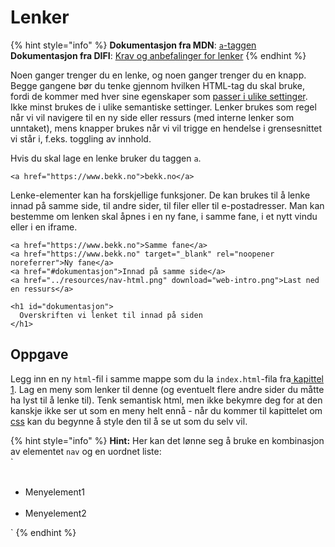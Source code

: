 # Lenker

{% hint style="info" %}
**Dokumentasjon fra MDN**: [`a`-taggen](https://developer.mozilla.org/en-US/docs/Web/HTML/Element/a)  
**Dokumentasjon fra DIFI**: [Krav og anbefalinger for lenker](https://uu.difi.no/krav-og-regelverk/losningsforslag-web/lenker)
{% endhint %}

Noen ganger trenger du en lenke, og noen ganger trenger du en knapp. Begge gangene bør du tenke gjennom hvilken HTML-tag du skal bruke, fordi de kommer med hver sine egenskaper som [passer i ulike settinger](https://marcysutton.com/links-vs-buttons-in-modern-web-applications/). Ikke minst brukes de i ulike semantiske settinger. Lenker brukes som regel når vi vil navigere til en ny side eller ressurs \(med interne lenker som unntaket\), mens knapper brukes når vi vil trigge en hendelse i grensesnittet vi står i, f.eks. toggling av innhold.

Hvis du skal lage en lenke bruker du taggen `a`.

```markup
<a href="https://www.bekk.no">bekk.no</a>
```

Lenke-elementer kan ha forskjellige funksjoner. De kan brukes til å lenke innad på samme side, til andre sider, til filer eller til e-postadresser. Man kan bestemme om lenken skal åpnes i en ny fane, i samme fane, i et nytt vindu eller i en iframe.

```markup
<a href="https://www.bekk.no">Samme fane</a>
<a href="https://www.bekk.no" target="_blank" rel="noopener noreferrer">Ny fane</a>
<a href="#dokumentasjon">Innad på samme side</a>
<a href="../resources/nav-html.png" download="web-intro.png">Last ned en ressurs</a>

<h1 id="dokumentasjon">
  Overskriften vi lenket til innad på siden
</h1>
```

## Oppgave

Legg inn en ny `html`-fil i samme mappe som du la `index.html`-fila fra[ kapittel 1](../cover/01-hello.md). Lag en meny som lenker til denne \(og eventuelt flere andre sider du måtte ha lyst til å lenke til\). Tenk semantisk html, men ikke bekymre deg for at den kanskje ikke ser ut som en meny helt ennå - når du kommer til kapittelet om [css](https://bekk.gitbook.io/web-intro/~/drafts/-LL0_YohSxmoAH0gD0sW/primary/cover-2) kan du begynne å style den til å se ut som du selv vil.

{% hint style="info" %}
**Hint:** Her kan det lønne seg å bruke en kombinasjon av elementet `nav` og en uordnet liste:  
`<ul>  
    <li>Menyelement1</li>  
    <li>Menyelement2</li>  
</ul>`
{% endhint %}

